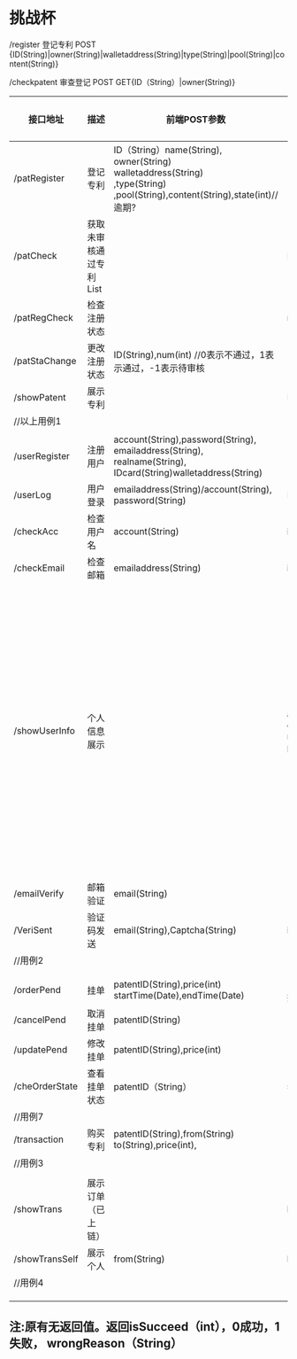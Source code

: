 # 挑战杯



/register 登记专利 POST  {ID(String)|owner(String)|walletaddress(String)|type(String)|pool(String)|content(String)}



/checkpatent  审查登记 POST  GET{ID（String）|owner(String)}

| 接口地址       | 描述                   | 前端POST参数                                                 | 后端GET返回参数                                              | 使用人 | 备注信息                                                     |
| -------------- | ---------------------- | ------------------------------------------------------------ | ------------------------------------------------------------ | ------ | ------------------------------------------------------------ |
| /patRegister   | 登记专利               | ID（String）name(String),<br>owner(String)<br>walletaddress(String)<br>,type(String)<br/>,pool(String),content(String),state(int)//逾期? |                                                              | 用户   |                                                              |
| /patCheck      | 获取未审核通过专利List |                                                              | List<（ID，owner）>                                          | 管理员 |                                                              |
| /patRegCheck   | 检查注册状态           |                                                              | num(int)                                                     | 用户   |                                                              |
| /patStaChange  | 更改注册状态           | ID(String),num(int) //0表示不通过，1表示通过，-1表示待审核   |                                                              | 管理员 |                                                              |
| /showPatent    | 展示专利               |                                                              | List<patent>                                                 |        |                                                              |
| //以上用例1    |                        |                                                              |                                                              |        |                                                              |
|                |                        |                                                              |                                                              |        |                                                              |
| /userRegister  | 注册用户               | account(String),password(String),<br>emailaddress(String),<br>realname(String),<br>IDcard(String)walletaddress(String)<br> |                                                              |        |                                                              |
| /userLog       | 用户登录               | emailaddress(String)/account(String), password(String)       | LogRes(boolean)                                              | 用户   |                                                              |
| /checkAcc      | 检查用户名             | account(String)                                              | isAccUsed(boolean)                                           | 用户   |                                                              |
| /checkEmail    | 检查邮箱               | emailaddress(String)                                         | isEmailUsed(boolean)                                         | 用户   |                                                              |
| /showUserInfo  | 个人信息展示           |                                                              | account(String)<br>emailaddress(String)<br>realname(String)<br>patents(String[]) | 用户   | 缺少：性别，年龄，手机号，从事行业，工作单位，居住地，自我描述，身份证号码 |
| /emailVerify   | 邮箱验证               | email(String)                                                |                                                              | 用户   |                                                              |
| /VeriSent      | 验证码发送             | email(String),Captcha(String)                                | isRight(boolean)                                             | 用户   |                                                              |
| //用例2        |                        |                                                              |                                                              |        |                                                              |
|                |                        |                                                              |                                                              |        |                                                              |
|                |                        |                                                              |                                                              |        |                                                              |
| /orderPend     | 挂单                   | patentID(String),price(int)<br>startTime(Date),endTime(Date)<br> | (改valid->允许交易,<br>挂单表)                               | 用户   |                                                              |
| /cancelPend    | 取消挂单               | patentID(String)                                             | (改valid和Price)                                             | 用户   |                                                              |
| /updatePend    | 修改挂单               | patentID(String),price(int)                                  |                                                              | 用户   |                                                              |
| /cheOrderState | 查看挂单状态           | patentID（String）                                           | state(int)                                                   | 用户   |                                                              |
| //用例7        |                        |                                                              |                                                              |        |                                                              |
| /transaction   | 购买专利               | patentID(String),from(String)<br>to(String),price(int),      |                                                              | 用户   |                                                              |
| //用例3        |                        |                                                              |                                                              |        |                                                              |
|                |                        |                                                              |                                                              |        |                                                              |
| /showTrans     | 展示订单（已上链）     |                                                              | list<transaction>                                            |        |                                                              |
| /showTransSelf | 展示个人               | from(String)                                                 | list<transaction>                                            |        |                                                              |
| //用例4        |                        |                                                              |                                                              |        |                                                              |
|                |                        |                                                              |                                                              |        |                                                              |
|                |                        |                                                              |                                                              |        |                                                              |
|                |                        |                                                              |                                                              |        |                                                              |



## 注:原有无返回值。返回isSucceed（int），0成功，1失败， wrongReason（String）